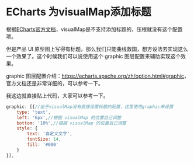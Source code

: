# ECharts 为visualMap添加标题

根据[ECharts官方文档](https://echarts.apache.org/examples/zh/editor.html?c=line-gradient)，visualMap是不支持添加标题的，压根就没有这个配置项。

但是产品 UI 原型图上写得有标题，那么我们只能曲线救国，想方设法去实现这么一个效果了。这个时候我们可以说使用这个 graphic 图层配置来辅助实现这个效果。

graphic 图层配置介绍：<https://echarts.apache.org/zh/option.html#graphic>，官方文档还是非常详细的，可以参考一下。

我这边就直接贴上代码，大家可以参考一下。

```js
graphic: [{//由于visualMap没有直接设置标题的配置，这里使用graphic来设置
    type: 'text',
    left: '6px',//根据 visualMap 的位置自己调整
    bottom: '10%',//根据 visualMap 的位置自己调整
    style: {
        text: '自定义文字',
        fontSize: 14,
        fill: '#000'
    }
}],
```
